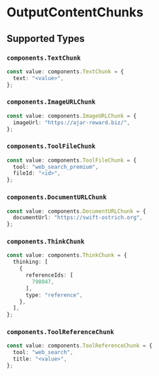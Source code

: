 # OutputContentChunks


## Supported Types

### `components.TextChunk`

```typescript
const value: components.TextChunk = {
  text: "<value>",
};
```

### `components.ImageURLChunk`

```typescript
const value: components.ImageURLChunk = {
  imageUrl: "https://ajar-reward.biz/",
};
```

### `components.ToolFileChunk`

```typescript
const value: components.ToolFileChunk = {
  tool: "web_search_premium",
  fileId: "<id>",
};
```

### `components.DocumentURLChunk`

```typescript
const value: components.DocumentURLChunk = {
  documentUrl: "https://swift-ostrich.org",
};
```

### `components.ThinkChunk`

```typescript
const value: components.ThinkChunk = {
  thinking: [
    {
      referenceIds: [
        798047,
      ],
      type: "reference",
    },
  ],
};
```

### `components.ToolReferenceChunk`

```typescript
const value: components.ToolReferenceChunk = {
  tool: "web_search",
  title: "<value>",
};
```

